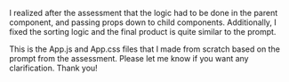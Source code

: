 I realized after the assessment that the logic had to be done in the parent component, and passing props down to child components. Additionally, I fixed the sorting logic and the final product is quite similar to the prompt.

This is the App.js and App.css files that I made from scratch based on the prompt from the assessment. Please let me know if you want any clarification. Thank you!
